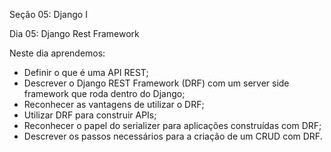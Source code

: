 Seção 05: Django I

Dia 05: Django Rest Framework

Neste dia aprendemos: 
- Definir o que é uma API REST; 
- Descrever o Django REST Framework (DRF) com um server side framework que roda dentro do Django; 
- Reconhecer as vantagens de utilizar o DRF; 
- Utilizar DRF para construir APIs; 
- Reconhecer o papel do serializer para aplicações construídas com DRF; 
- Descrever os passos necessários para a criação de um CRUD com DRF.

